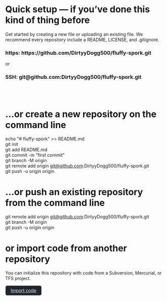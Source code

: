 <!-- markdownlint-disable-file -->
# Quick setup — if you’ve done this kind of thing before

Get started by creating a new file or uploading an existing file. We recommend every repository include a README, LICENSE, and .gitignore.

<h3><b>https:</b> https://github.com/DirtyyDogg500/fluffy-spork.git</h3>

or

<h3><b>SSH:</b> git@github.com:DirtyyDogg500/fluffy-spork.git</h3>

<br>
<br>

# …or create a new repository on the command line

echo "# fluffy-spork" >> README.md </br>
git init</br>
git add README.md</br>
git commit -m "first commit"</br>
git branch -M origin</br>
git remote add origin git@github.com:DirtyyDogg500/fluffy-spork.git</br>
git push -u origin origin</br>

# …or push an existing repository from the command line

git remote add origin git@github.com:DirtyyDogg500/fluffy-spork.git</br>
git branch -M origin</br>
git push -u origin origin</br>

# or import code from another repository

You can initialize this repository with code from a Subversion, Mercurial, or TFS project. </br>

<style>
  .btn_miauw {
    /* color: var(--color-btn-text); */
    /* background-color: var(--color-btn-bg); */
    /* box-shadow: var(--color-btn-shadow),var(--color-btn-inset-shadow); */
    color: #c9d1d9;
    background-color: #21262d;
    border-color: rgb(240 246 252 / 10%);
    box-shadow: rgba(0, 0, 0, 0) 0px 0px 0px 0px, rgba(0, 0, 0, 0) 0px 0px 0px 0px;
    transition: .2s cubic-bezier(0.3, 0, 0.5, 1);
    transition-property: color,background-color,border-color;
  }
  .btn-sm {
    padding: 3px 12px;
    font-size: 12px;
    line-height: 20px;
  }
  .btn_miauw {
    position: relative;
    display: inline-block;
    padding: 5px 16px;
    font-size: 14px;
    font-weight: 500;
    line-height: 20px;
    white-space: nowrap;
    vertical-align: middle;
    cursor: pointer;
    -webkit-user-select: none;
    user-select: none;
    border: 1px solid;
    border-radius: 6px;
    -webkit-appearance: none;
    -moz-appearance: none;
    appearance: none;
  }
</style>
<div>
  <a href="/DirtyyDogg500/fluffy-spork/import" class="btn_miauw btn-sm"> Import code </a>
</div>
